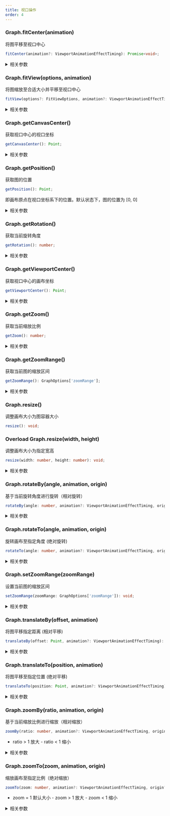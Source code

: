 ```yaml
---
title: 视口操作
order: 4
---
```


### Graph.fitCenter(animation)

将图平移至视口中心

```typescript
fitCenter(animation?: ViewportAnimationEffectTiming): Promise<void>;
```

<details><summary>相关参数</summary>

<table><thead><tr><th>

参数

</th><th>

类型

</th><th>

描述

</th></tr></thead>
<tbody><tr><td>

animation

</td><td>

[ViewportAnimationEffectTiming](../api/reference/g6.viewportanimationeffecttiming.zh.md)

</td><td>

动画配置

</td></tr>
</tbody></table>

**返回值**：

- **类型：** Promise&lt;void&gt;

</details>

### Graph.fitView(options, animation)

将图缩放至合适大小并平移至视口中心

```typescript
fitView(options?: FitViewOptions, animation?: ViewportAnimationEffectTiming): Promise<void>;
```

<details><summary>相关参数</summary>

<table><thead><tr><th>

参数

</th><th>

类型

</th><th>

描述

</th></tr></thead>
<tbody><tr><td>

options

</td><td>

[FitViewOptions](../api/reference/g6.fitviewoptions.zh.md)

</td><td>

适配配置

</td></tr>
<tr><td>

animation

</td><td>

[ViewportAnimationEffectTiming](../api/reference/g6.viewportanimationeffecttiming.zh.md)

</td><td>

动画配置

</td></tr>
</tbody></table>

**返回值**：

- **类型：** Promise&lt;void&gt;

</details>

### Graph.getCanvasCenter()

获取视口中心的视口坐标

```typescript
getCanvasCenter(): Point;
```

<details><summary>相关参数</summary>

**返回值**：

- **类型：** [number, number] \| [number, number, number] \| Float32Array

- **描述：** 视口中心的视口坐标

</details>

### Graph.getPosition()

获取图的位置

```typescript
getPosition(): Point;
```

即画布原点在视口坐标系下的位置。默认状态下，图的位置为 [0, 0]

<details><summary>相关参数</summary>

**返回值**：

- **类型：** [number, number] \| [number, number, number] \| Float32Array

- **描述：** 图的位置

</details>

### Graph.getRotation()

获取当前旋转角度

```typescript
getRotation(): number;
```

<details><summary>相关参数</summary>

**返回值**：

- **类型：** number

- **描述：** 旋转角度

</details>

### Graph.getViewportCenter()

获取视口中心的画布坐标

```typescript
getViewportCenter(): Point;
```

<details><summary>相关参数</summary>

**返回值**：

- **类型：** [number, number] \| [number, number, number] \| Float32Array

- **描述：** 视口中心的画布坐标

</details>

### Graph.getZoom()

获取当前缩放比例

```typescript
getZoom(): number;
```

<details><summary>相关参数</summary>

**返回值**：

- **类型：** number

- **描述：** 缩放比例

</details>

### Graph.getZoomRange()

获取当前图的缩放区间

```typescript
getZoomRange(): GraphOptions['zoomRange'];
```

<details><summary>相关参数</summary>

**返回值**：

- **类型：** [GraphOptions](../api/reference/g6.graphoptions.zh.md)['zoomRange']

- **描述：** 缩放区间

</details>

### Graph.resize()

调整画布大小为图容器大小

```typescript
resize(): void;
```

### <Badge type="warning">Overload</Badge> Graph.resize(width, height)

调整画布大小为指定宽高

```typescript
resize(width: number, height: number): void;
```

<details><summary>相关参数</summary>

<table><thead><tr><th>

参数

</th><th>

类型

</th><th>

描述

</th></tr></thead>
<tbody><tr><td>

width

</td><td>

number

</td><td>

宽度

</td></tr>
<tr><td>

height

</td><td>

number

</td><td>

高度

</td></tr>
</tbody></table>

**返回值**：

- **类型：** void

</details>

### Graph.rotateBy(angle, animation, origin)

基于当前旋转角度进行旋转（相对旋转）

```typescript
rotateBy(angle: number, animation?: ViewportAnimationEffectTiming, origin?: Point): Promise<void>;
```

<details><summary>相关参数</summary>

<table><thead><tr><th>

参数

</th><th>

类型

</th><th>

描述

</th></tr></thead>
<tbody><tr><td>

angle

</td><td>

number

</td><td>

旋转角度

</td></tr>
<tr><td>

animation

</td><td>

[ViewportAnimationEffectTiming](../api/reference/g6.viewportanimationeffecttiming.zh.md)

</td><td>

动画配置

</td></tr>
<tr><td>

origin

</td><td>

[number, number] \| [number, number, number] \| Float32Array

</td><td>

旋转中心(视口坐标)

</td></tr>
</tbody></table>

**返回值**：

- **类型：** Promise&lt;void&gt;

</details>

### Graph.rotateTo(angle, animation, origin)

旋转画布至指定角度 (绝对旋转)

```typescript
rotateTo(angle: number, animation?: ViewportAnimationEffectTiming, origin?: Point): Promise<void>;
```

<details><summary>相关参数</summary>

<table><thead><tr><th>

参数

</th><th>

类型

</th><th>

描述

</th></tr></thead>
<tbody><tr><td>

angle

</td><td>

number

</td><td>

目标角度

</td></tr>
<tr><td>

animation

</td><td>

[ViewportAnimationEffectTiming](../api/reference/g6.viewportanimationeffecttiming.zh.md)

</td><td>

动画配置

</td></tr>
<tr><td>

origin

</td><td>

[number, number] \| [number, number, number] \| Float32Array

</td><td>

旋转中心(视口坐标)

</td></tr>
</tbody></table>

**返回值**：

- **类型：** Promise&lt;void&gt;

</details>

### Graph.setZoomRange(zoomRange)

设置当前图的缩放区间

```typescript
setZoomRange(zoomRange: GraphOptions['zoomRange']): void;
```

<details><summary>相关参数</summary>

<table><thead><tr><th>

参数

</th><th>

类型

</th><th>

描述

</th></tr></thead>
<tbody><tr><td>

zoomRange

</td><td>

[GraphOptions](../api/reference/g6.graphoptions.zh.md)['zoomRange']

</td><td>

缩放区间

</td></tr>
</tbody></table>

**返回值**：

- **类型：** void

</details>

### Graph.translateBy(offset, animation)

将图平移指定距离 (相对平移)

```typescript
translateBy(offset: Point, animation?: ViewportAnimationEffectTiming): Promise<void>;
```

<details><summary>相关参数</summary>

<table><thead><tr><th>

参数

</th><th>

类型

</th><th>

描述

</th></tr></thead>
<tbody><tr><td>

offset

</td><td>

[number, number] \| [number, number, number] \| Float32Array

</td><td>

偏移量

</td></tr>
<tr><td>

animation

</td><td>

[ViewportAnimationEffectTiming](../api/reference/g6.viewportanimationeffecttiming.zh.md)

</td><td>

动画配置

</td></tr>
</tbody></table>

**返回值**：

- **类型：** Promise&lt;void&gt;

</details>

### Graph.translateTo(position, animation)

将图平移至指定位置 (绝对平移)

```typescript
translateTo(position: Point, animation?: ViewportAnimationEffectTiming): Promise<void>;
```

<details><summary>相关参数</summary>

<table><thead><tr><th>

参数

</th><th>

类型

</th><th>

描述

</th></tr></thead>
<tbody><tr><td>

position

</td><td>

[number, number] \| [number, number, number] \| Float32Array

</td><td>

指定位置

</td></tr>
<tr><td>

animation

</td><td>

[ViewportAnimationEffectTiming](../api/reference/g6.viewportanimationeffecttiming.zh.md)

</td><td>

动画配置

</td></tr>
</tbody></table>

**返回值**：

- **类型：** Promise&lt;void&gt;

</details>

### Graph.zoomBy(ratio, animation, origin)

基于当前缩放比例进行缩放（相对缩放）

```typescript
zoomBy(ratio: number, animation?: ViewportAnimationEffectTiming, origin?: Point): Promise<void>;
```

- ratio &gt; 1 放大 - ratio &lt; 1 缩小

<details><summary>相关参数</summary>

<table><thead><tr><th>

参数

</th><th>

类型

</th><th>

描述

</th></tr></thead>
<tbody><tr><td>

ratio

</td><td>

number

</td><td>

缩放比例

</td></tr>
<tr><td>

animation

</td><td>

[ViewportAnimationEffectTiming](../api/reference/g6.viewportanimationeffecttiming.zh.md)

</td><td>

动画配置

</td></tr>
<tr><td>

origin

</td><td>

[number, number] \| [number, number, number] \| Float32Array

</td><td>

缩放中心(视口坐标)

</td></tr>
</tbody></table>

**返回值**：

- **类型：** Promise&lt;void&gt;

</details>

### Graph.zoomTo(zoom, animation, origin)

缩放画布至指定比例（绝对缩放）

```typescript
zoomTo(zoom: number, animation?: ViewportAnimationEffectTiming, origin?: Point): Promise<void>;
```

- zoom = 1 默认大小 - zoom &gt; 1 放大 - zoom &lt; 1 缩小

<details><summary>相关参数</summary>

<table><thead><tr><th>

参数

</th><th>

类型

</th><th>

描述

</th></tr></thead>
<tbody><tr><td>

zoom

</td><td>

number

</td><td>

指定缩放比例

</td></tr>
<tr><td>

animation

</td><td>

[ViewportAnimationEffectTiming](../api/reference/g6.viewportanimationeffecttiming.zh.md)

</td><td>

动画配置

</td></tr>
<tr><td>

origin

</td><td>

[number, number] \| [number, number, number] \| Float32Array

</td><td>

缩放中心(视口坐标)

</td></tr>
</tbody></table>

**返回值**：

- **类型：** Promise&lt;void&gt;

</details>
